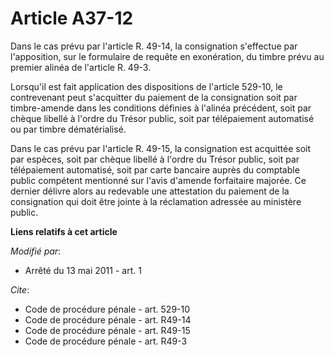 # Article A37-12

Dans le cas prévu par l'article R. 49-14, la consignation s'effectue par l'apposition, sur le formulaire de requête en
exonération, du timbre prévu au premier alinéa de l'article R. 49-3. 

Lorsqu'il est fait application des dispositions de l'article 529-10, le contrevenant peut s'acquitter du paiement de la
consignation soit par timbre-amende dans les conditions définies à l'alinéa précédent, soit par chèque libellé à l'ordre du
Trésor public, soit par télépaiement automatisé ou par timbre dématérialisé. 

Dans le cas prévu par l'article R. 49-15, la consignation est acquittée soit par espèces, soit par chèque libellé à l'ordre
du Trésor public, soit par télépaiement automatisé, soit par carte bancaire auprès du comptable public compétent mentionné
sur l'avis d'amende forfaitaire majorée. Ce dernier délivre alors au redevable une attestation du paiement de la consignation
qui doit être jointe à la réclamation adressée au ministère public.

**Liens relatifs à cet article**

_Modifié par_:

  - Arrêté du 13 mai 2011 - art. 1

_Cite_:

  - Code de procédure pénale - art. 529-10
  - Code de procédure pénale - art. R49-14
  - Code de procédure pénale - art. R49-15
  - Code de procédure pénale - art. R49-3
